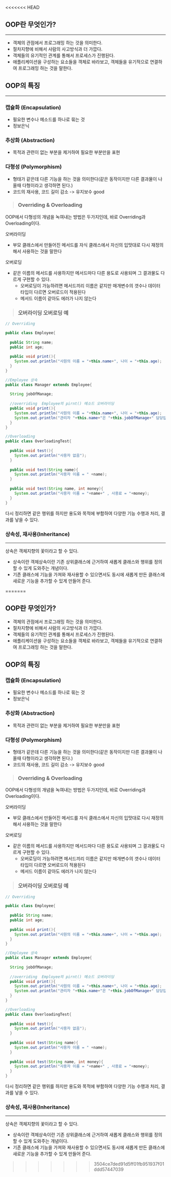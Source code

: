 <<<<<<< HEAD
## OOP란 무엇인가?
---
- 객체의 관점에서 프로그래밍 하는 것을 의미한다.
- 절차지향에 비해서 사람의 사고방식과 더 가깝다.
- 객체들의 유기적인 관계를 통해서 프로세스가 진행된다.
- 애플리케이션을 구성하는 요소들을 객체로 바라보고, 객체들을 유기적으로 연결하여 프로그래밍 하는 것을 말한다.

## OOP의 특징
---
### 캡슐화 (Encapsulation)
- 필요한 변수나 메소드를 하나로 묶는 것
- 정보은닉
  
### 추상화 (Abstraction)
- 목적과 관련이 없는 부분을 제거하여 필요한 부분만을 표현

### 다형성 (Polymorphism)
- 형태가 같은데 다른 기능을 하는 것을 의미한다(같은 동작이지만 다른 결과물이 나올때 다형이라고 생각하면 된다.)
- 코드의 재사용, 코드 길이 감소 -> 유지보수 good

> ### Overriding & Overloading
OOP에서 다형성의 개념을 녹여내는 방법은 두가지인데, 바로 Overriding과 Overloading이다.

오버라이딩
- 부모 클래스에서 만들어진 메서드를 자식 클래스에서 자신의 입맛대로 다시 재정의해서 사용하는 것을 말한다

오버로딩
- 같은 이름의 메서드를 사용하지만 메서드마다 다른 용도로 사용되며 그 결과물도 다르게 구현할 수 있다.
    - 오버로딩이 가능하려면 메서드끼리 이름은 같지만 매개변수의 갯수나 데이터 타입이 다르면 오버로드이 적용된다
    - 메서드 이름이 같아도 에러가 나지 않는다

>### 오버라이딩 오버로딩 예
```java
// Overriding

public class Employee{
  
  public String name;
  public int age;
  
  public void print(){
    System.out.println("사원의 이름 = "+this.name+", 나이 = "+this.age);
  }
}

//Employee 상속
public class Manager extends Employee{
  
  String jobOfManage;
  
  //overriding  Employee의 pirnt() 메소드 오버라이딩
  public void print(){
    System.out.println("사원의 이름 = "+this.name+", 나이 = "+this.age);
    System.out.println("관리자 "+this.name+"은 "+this.jobOfManage+" 담당입니다.");
  }
}

//Overloading
public class OverloadingTest{
  
  public void test(){
    System.out.println("사용자 없음");
  }
  
  public void test(String name){
    System.out.println("사용자 이름 = " +name);
  }
  
  public void test(String name, int money){
    System.out.println("사용자 이름 = "+name+" , 사용료 = "+money);
  }
}
```
다시 정리하면 같은 행위를 하지만 용도와 목적에 부함하여 다양한 기능 수행과 처리, 결과를 낳을 수 있다.

### 상속성, 재사용(Inheritance)
---
상속은 객체지향의 꽃이라고 할 수 있다.
- 상속이란 객체상속이란 기존 상위클래스에 근거하여 새롭게 클래스와 행위를 정의할 수 있게 도와주는 개념이다.
- 기존 클래스에 기능을 가져와 재사용할 수 있으면서도 동시에 새롭게 만든 클래스에 새로운 기능을 추가할 수 있게 만들어 준다.

=======
## OOP란 무엇인가?
- 객체의 관점에서 프로그래밍 하는 것을 의미한다.
- 절차지향에 비해서 사람의 사고방식과 더 가깝다.
- 객체들의 유기적인 관계를 통해서 프로세스가 진행된다.
- 애플리케이션을 구성하는 요소들을 객체로 바라보고, 객체들을 유기적으로 연결하여 프로그래밍 하는 것을 말한다.

## OOP의 특징
### 캡슐화 (Encapsulation)
- 필요한 변수나 메소드를 하나로 묶는 것
- 정보은닉
  
### 추상화 (Abstraction)
- 목적과 관련이 없는 부분을 제거하여 필요한 부분만을 표현

### 다형성 (Polymorphism)
- 형태가 같은데 다른 기능을 하는 것을 의미한다(같은 동작이지만 다른 결과물이 나올때 다형이라고 생각하면 된다.)
- 코드의 재사용, 코드 길이 감소 -> 유지보수 good

> ### Overriding & Overloading
OOP에서 다형성의 개념을 녹여내는 방법은 두가지인데, 바로 Overriding과 Overloading이다.

오버라이딩
- 부모 클래스에서 만들어진 메서드를 자식 클래스에서 자신의 입맛대로 다시 재정의해서 사용하는 것을 말한다

오버로딩
- 같은 이름의 메서드를 사용하지만 메서드마다 다른 용도로 사용되며 그 결과물도 다르게 구현할 수 있다.
    - 오버로딩이 가능하려면 메서드끼리 이름은 같지만 매개변수의 갯수나 데이터 타입이 다르면 오버로드이 적용된다
    - 메서드 이름이 같아도 에러가 나지 않는다

>### 오버라이딩 오버로딩 예
```java
// Overriding

public class Employee{
  
  public String name;
  public int age;
  
  public void print(){
    System.out.println("사원의 이름 = "+this.name+", 나이 = "+this.age);
  }
}

//Employee 상속
public class Manager extends Employee{
  
  String jobOfManage;
  
  //overriding  Employee의 pirnt() 메소드 오버라이딩
  public void print(){
    System.out.println("사원의 이름 = "+this.name+", 나이 = "+this.age);
    System.out.println("관리자 "+this.name+"은 "+this.jobOfManage+" 담당입니다.");
  }
}

//Overloading
public class OverloadingTest{
  
  public void test(){
    System.out.println("사용자 없음");
  }
  
  public void test(String name){
    System.out.println("사용자 이름 = " +name);
  }
  
  public void test(String name, int money){
    System.out.println("사용자 이름 = "+name+" , 사용료 = "+money);
  }
}
```
다시 정리하면 같은 행위를 하지만 용도와 목적에 부함하여 다양한 기능 수행과 처리, 결과를 낳을 수 있다.

### 상속성, 재사용(Inheritance)
---
상속은 객체지향의 꽃이라고 할 수 있다.
- 상속이란 객체상속이란 기존 상위클래스에 근거하여 새롭게 클래스와 행위를 정의할 수 있게 도와주는 개념이다.
- 기존 클래스에 기능을 가져와 재사용할 수 있으면서도 동시에 새롭게 만든 클래스에 새로운 기능을 추가할 수 있게 만들어 준다.

>>>>>>> 3504ce7ded91d5ff01fb951937f01ddd57447039
